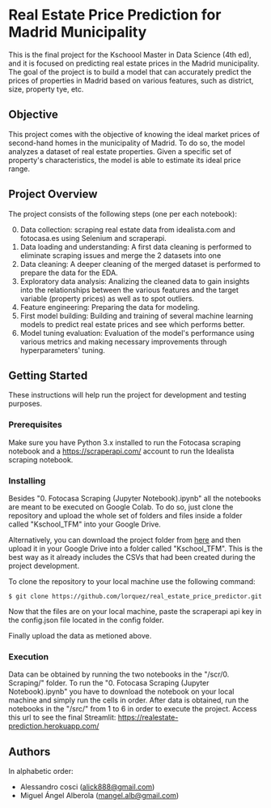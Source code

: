 # Real Estate Price Prediction for Madrid Municipality

This is the final project for the Kschoool Master in Data Science (4th ed), and it is focused on predicting real estate prices in the Madrid municipality. The goal of the project is to build a model that can accurately predict the prices of properties in Madrid based on various features, such as district, size, property tye, etc.

## Objective

This project comes with the objective of knowing the ideal market prices of second-hand homes in the municipality of Madrid. To do so, the model analyzes a dataset of real estate properties. Given a specific set of property's characteristics, the model is able to estimate its ideal price range.

## Project Overview

The project consists of the following steps (one per each notebook):

0. Data collection: scraping real estate data from idealista.com and fotocasa.es using Selenium and scraperapi.
1. Data loading and understanding: A first data cleaning is performed to eliminate scraping issues and merge the 2 datasets into one
2. Data cleaning: A deeper cleaning of the merged dataset is performed to prepare the data for the EDA.
3. Exploratory data analysis: Analizing the cleaned data to gain insights into the relationships between the various features and the target variable (property prices) as well as to spot outliers.
4. Feature engineering: Preparing the data for modeling.
5. First model building: Building and training of several machine learning models to predict real estate prices and see which performs better.
6. Model tuning evaluation: Evaluation of the model's performance using various metrics and making necessary improvements through hyperparameters' tuning.

## Getting Started

These instructions will help run the project for development and testing purposes.

### Prerequisites

Make sure you have Python 3.x installed to run the Fotocasa scraping notebook and a https://scraperapi.com/ account to run the Idealista scraping notebook.

### Installing

Besides "0. Fotocasa Scraping (Jupyter Notebook).ipynb" all the notebooks are meant to be executed on Google Colab. To do so, just clone the repository and upload the whole set of folders and files inside a folder called "Kschool_TFM" into your Google Drive.

Alternatively, you can download the project folder from [here](https://drive.google.com/drive/folders/1fTTUgWePBQj0mdQUhksbH02B9dyaU3O1?usp=share_link) and then upload it in your Google Drive into a folder called "Kschool_TFM". This is the best way as it already includes the CSVs that had been created during the project development.

To clone the repository to your local machine use the following command:

```
$ git clone https://github.com/lorquez/real_estate_price_predictor.git
```

Now that the files are on your local machine, paste the scraperapi api key in the config.json file located in the config folder.

Finally upload the data as metioned above.

### Execution

Data can be obtained by running the two notebooks in the "/scr/0. Scraping/" folder. To run the "0. Fotocasa Scraping (Jupyter Notebook).ipynb" you have to download the notebook on your local machine and simply run the cells in order. After data is obtained, run the notebooks in the "/src/" from 1 to 6 in order to execute the project.
Access this url to see the final Streamlit: https://realestate-prediction.herokuapp.com/

## Authors

In alphabetic order:
- Alessandro cosci (alick888@gmail.com)
- Miguel Ángel Alberola (mangel.alb@gmail.com)
